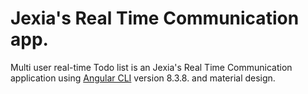 # Jexia's Real Time Communication app.
Multi user real-time Todo list is an Jexia's Real Time Communication application using [Angular CLI](https://github.com/angular/angular-cli) version 8.3.8. and material design.

